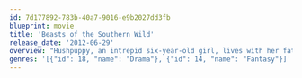 ```yaml
---
id: 7d177892-783b-40a7-9016-e9b2027dd3fb
blueprint: movie
title: 'Beasts of the Southern Wild'
release_date: '2012-06-29'
overview: "Hushpuppy, an intrepid six-year-old girl, lives with her father, Wink in 'the Bathtub', a southern Delta community at the edge of the world. Wink’s tough love prepares her for the unraveling of the universe – for a time when he’s no longer there to protect her. When Wink contracts a mysterious illness, nature flies out of whack – temperatures rise, and the ice caps melt, unleashing an army of prehistoric creatures called aurochs. With the waters rising, the aurochs coming, and Wink’s health fading, Hushpuppy goes in search of her lost mother."
genres: '[{"id": 18, "name": "Drama"}, {"id": 14, "name": "Fantasy"}]'
---
```

